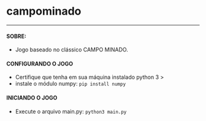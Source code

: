 # campominado
---------------

#### SOBRE:
+ Jogo baseado no clássico CAMPO MINADO.

#### CONFIGURANDO O JOGO
+ Certifique que tenha em sua máquina instalado python 3 >
+ instale o módulo numpy: `pip install numpy`

#### INICIANDO O JOGO
+ Execute o arquivo main.py: `python3 main.py`

